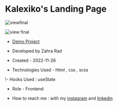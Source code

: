 # Kalexiko's Landing Page

![viewfinal](https://user-images.githubusercontent.com/109727844/204102879-086fee63-9bda-43b2-a1aa-49879c3f2d39.jpg)

![view final](https://user-images.githubusercontent.com/109727844/204102930-fac80657-4d16-4816-b476-a88e984abefe.jpg)

- [Demo Project](https://zahra-rad.github.io/Kalexiko/)

- Developed by Zahra Rad

- Created - 2022-11-26

- Technologies Used - Html , css , scss

!- Hooks Used : useState 

- Role - Frontend

- How to reach me : with my [instagram](https://www.instagram.com/zahra.rad_ev) and [linkedin](https://www.linkedin.com/in/zahra-kaboodvandi-rad)
